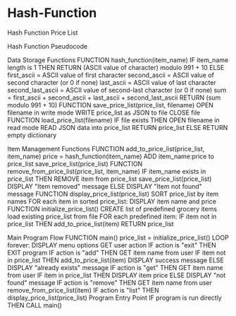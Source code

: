 # Hash-Function
Hash Function Price List

Hash Function Pseudocode

Data Storage Functions
FUNCTION hash_function(item_name)
    IF item_name length is 1 THEN
        RETURN (ASCII value of character) modulo 991 + 10
    ELSE
        first_ascii = ASCII value of first character
        second_ascii = ASCII value of second character (or 0 if none)
        last_ascii = ASCII value of last character
        second_last_ascii = ASCII value of second-last character (or 0 if none)
        sum = first_ascii + second_ascii + last_ascii + second_last_ascii
        RETURN (sum modulo 991 + 10)
FUNCTION save_price_list(price_list, filename)
    OPEN filename in write mode
    WRITE price_list as JSON to file
    CLOSE file
FUNCTION load_price_list(filename)
    IF file exists THEN
        OPEN filename in read mode
        READ JSON data into price_list
        RETURN price_list
    ELSE
        RETURN empty dictionary


Item Management Functions
FUNCTION add_to_price_list(price_list, item_name)
    price = hash_function(item_name)
    ADD item_name:price to price_list
    save_price_list(price_list)
FUNCTION remove_from_price_list(price_list, item_name)
    IF item_name exists in price_list THEN
        REMOVE item from price_list
        save_price_list(price_list)
        DISPLAY "Item removed" message
    ELSE
        DISPLAY "Item not found" message
FUNCTION display_price_list(price_list)
    SORT price_list by item names
    FOR each item in sorted price_list:
        DISPLAY item name and price
FUNCTION initialize_price_list()
    CREATE list of predefined grocery items
    load existing price_list from file
    FOR each predefined item:
        IF item not in price_list THEN
            add_to_price_list(item)
    RETURN price_list


Main Program Flow
FUNCTION main()
    price_list = initialize_price_list()
    LOOP forever:
        DISPLAY menu options
        GET user action
        IF action is "exit" THEN
            EXIT program
        IF action is "add" THEN
            GET item name from user
            IF item not in price_list THEN
                add_to_price_list(item)
                DISPLAY success message
            ELSE
                DISPLAY "already exists" message
        IF action is "get" THEN
            GET item name from user
            IF item in price_list THEN
                DISPLAY item price
            ELSE
                DISPLAY "not found" message
        IF action is "remove" THEN
            GET item name from user
            remove_from_price_list(item)
        IF action is "list" THEN
            display_price_list(price_list)
Program Entry Point
IF program is run directly THEN
    CALL main()
